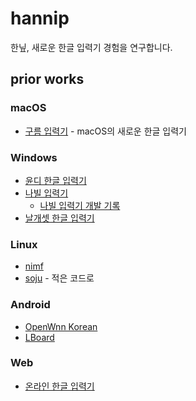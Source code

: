 # hannip

한닢, 새로운 한글 입력기 경험을 연구합니다.

## prior works

### macOS

- [구름 입력기](http://gureum.io/) - macOS의 새로운 한글 입력기

### Windows

- [윤디 한글 입력기](https://www.yoondesign-m.com/834)
- [나빌 입력기](https://github.com/navilera/NavilIME)
  - [나빌 입력기 개발 기록](https://kldp.org/node/161067)
- [날개셋 한글 입력기](http://moogi.new21.org/prg4.html)
  
### Linux

- [nimf](https://github.com/hamonikr/nimf)
- [soju](https://github.com/gyungoh/soju) - 적은 코드로 

### Android

- [OpenWnn Korean](https://play.google.com/store/apps/details?id=me.blog.hgl1002.openwnn&hl=en_US)
- [LBoard](https://github.com/Lee0701/LBoard)  
  
### Web

- [온라인 한글 입력기](https://ohi.pat.im/)
